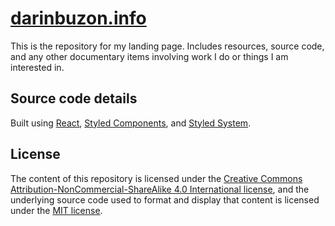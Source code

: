 # [darinbuzon.info](https://www.darinbuzon.info/)
This is the repository for my landing page. Includes resources, source code, and any other documentary items involving work I do or things I am interested in.
## Source code details
Built using [React](https://github.com/facebook/react/), [Styled Components](https://www.styled-components.com/), and [Styled System](https://styled-system.com/).
## License
The content of this repository is licensed under the [Creative Commons Attribution-NonCommercial-ShareAlike 4.0 International license](https://creativecommons.org/licenses/by-nc-sa/4.0/), and the underlying source code used to format and display that content is licensed under the [MIT license](LICENSE).